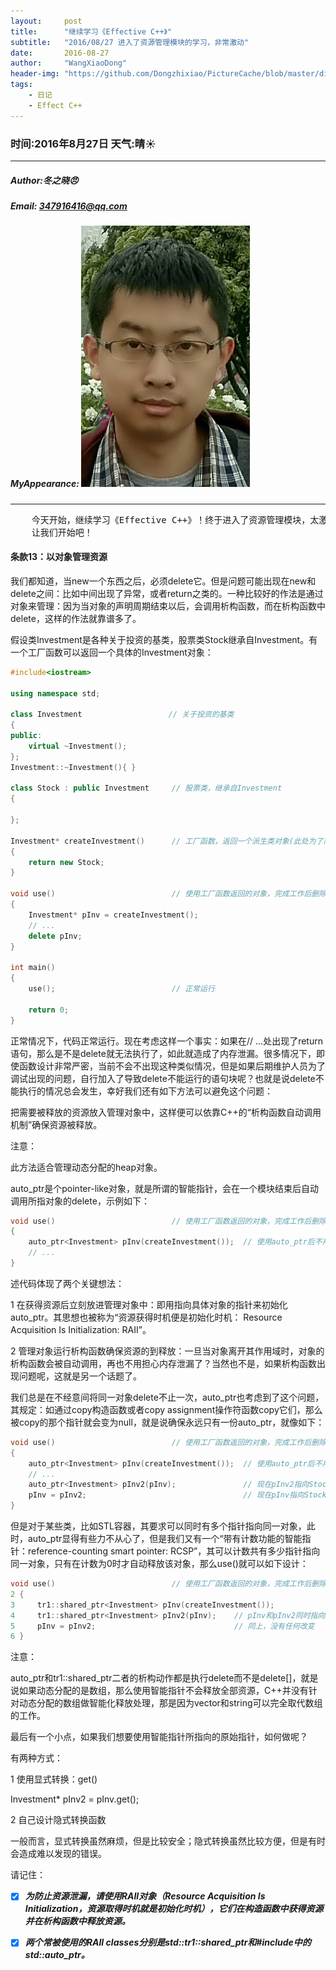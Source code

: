 ```yaml
---
layout:     post
title:      "继续学习《Effective C++》"
subtitle:   "2016/08/27 进入了资源管理模块的学习，非常激动"
date:       2016-08-27
author:     "WangXiaoDong"
header-img: "https://github.com/Dongzhixiao/PictureCache/blob/master/diaryPic/20160827.jpg?raw=true"
tags:
    - 日记
    - Effect C++
---
```


### 时间:2016年8月27日 天气:晴:sunny:
-----
#####   Author:冬之晓:angry:
#####   Email: 347916416@qq.com
#####   MyAppearance: ![MyAppearance](https://github.com/Dongzhixiao/PictureCache/raw/master/MyPicture.JPG "我的头像")
----------

<pre>
    今天开始，继续学习《Effective C++》！终于进入了资源管理模块，太激动了，这一块是我最想仔细研究并且掌握的内容，
	让我们开始吧！
</pre>

#### 条款13：以对象管理资源

我们都知道，当new一个东西之后，必须delete它。但是问题可能出现在new和delete之间：比如中间出现了异常，或者return之类的。一种比较好的作法是通过对象来管理：因为当对象的声明周期结束以后，会调用析构函数，而在析构函数中delete，这样的作法就靠谱多了。

假设类Investment是各种关于投资的基类，股票类Stock继承自Investment。有一个工厂函数可以返回一个具体的Investment对象：

```C++
#include<iostream>

using namespace std;

class Investment    　　　　　　　　  // 关于投资的基类
{
public:
    virtual ~Investment();
};
Investment::~Investment(){ }

class Stock : public Investment     // 股票类，继承自Investment
{

};

Investment* createInvestment()      // 工厂函数，返回一个派生类对象(此处为了简化，其实最好定义一个工厂类做这个工作)
{
    return new Stock;
}

void use()                          // 使用工厂函数返回的对象，完成工作后删除这个对象
{
    Investment* pInv = createInvestment();
    // ...
    delete pInv;
}

int main()
{
    use();                          // 正常运行

    return 0;
}
```


正常情况下，代码正常运行。现在考虑这样一个事实：如果在// ...处出现了return语句，那么是不是delete就无法执行了，如此就造成了内存泄漏。很多情况下，即使函数设计非常严密，当前不会不出现这种类似情况，但是如果后期维护人员为了调试出现的问题，自行加入了导致delete不能运行的语句块呢？也就是说delete不能执行的情况总会发生，幸好我们还有如下方法可以避免这个问题：

把需要被释放的资源放入管理对象中，这样便可以依靠C++的“析构函数自动调用机制”确保资源被释放。

注意：

此方法适合管理动态分配的heap对象。

auto_ptr是个pointer-like对象，就是所谓的智能指针，会在一个模块结束后自动调用所指对象的delete，示例如下：

```C++
void use()                          // 使用工厂函数返回的对象，完成工作后删除这个对象
{
    auto_ptr<Investment> pInv(createInvestment());  // 使用auto_ptr后不用显式调用delete了
    // ...
}
```

述代码体现了两个关键想法：

1 在获得资源后立刻放进管理对象中：即用指向具体对象的指针来初始化auto_ptr。其思想也被称为“资源获得时机便是初始化时机： Resource Acquisition Is Initialization: RAII”。

2 管理对象运行析构函数确保资源的到释放：一旦当对象离开其作用域时，对象的析构函数会被自动调用，再也不用担心内存泄漏了？当然也不是，如果析构函数出现问题呢，这就是另一个话题了。

 

我们总是在不经意间将同一对象delete不止一次，auto\_ptr也考虑到了这个问题，其规定：如通过copy构造函数或者copy assignment操作符函数copy它们，那么被copy的那个指针就会变为null，就是说确保永远只有一份auto\_ptr，就像如下：

```C++
void use()                          // 使用工厂函数返回的对象，完成工作后删除这个对象
{
    auto_ptr<Investment> pInv(createInvestment());  // 使用auto_ptr后不用显式调用delete了
    // ...
    auto_ptr<Investment> pInv2(pInv);               // 现在pInv2指向Stock对象，pInv为null
    pInv = pInv2;                                   // 现在pInv指向Stock对象，pInv2为null
}
```

但是对于某些类，比如STL容器，其要求可以同时有多个指针指向同一对象，此时，auto_ptr显得有些力不从心了，但是我们又有一个“带有计数功能的智能指针：reference-counting smart pointer: RCSP”，其可以计数共有多少指针指向同一对象，只有在计数为0时才自动释放该对象，那么use()就可以如下设计：

```C++
void use()                          // 使用工厂函数返回的对象，完成工作后删除这个对象
2 {
3     tr1::shared_ptr<Investment> pInv(createInvestment());
4     tr1::shared_ptr<Investment> pInv2(pInv);    // pInv和pInv2同时指向Stock对象
5     pInv = pInv2;                               // 同上，没有任何改变
6 }
```

注意：

auto\_ptr和tr1::shared\_ptr二者的析构动作都是执行delete而不是delete[]，就是说如果动态分配的是数组，那么使用智能指针不会释放全部资源，C++并没有针对动态分配的数组做智能化释放处理，那是因为vector和string可以完全取代数组的工作。

 

最后有一个小点，如果我们想要使用智能指针所指向的原始指针，如何做呢？

有两种方式：

1 使用显式转换：get()

Investment* pInv2 = pInv.get();

2 自己设计隐式转换函数

一般而言，显式转换虽然麻烦，但是比较安全；隐式转换虽然比较方便，但是有时会造成难以发现的错误。


请记住：

- [x] ***为防止资源泄漏，请使用RAII对象（Resource Acquisition Is Initialization，资源取得时机就是初始化时机），它们在构造函数中获得资源并在析构函数中释放资源。***

- [x] ***两个常被使用的RAII classes分别是std::tr1::shared_ptr和#include<memory>中的std::auto_ptr。***

